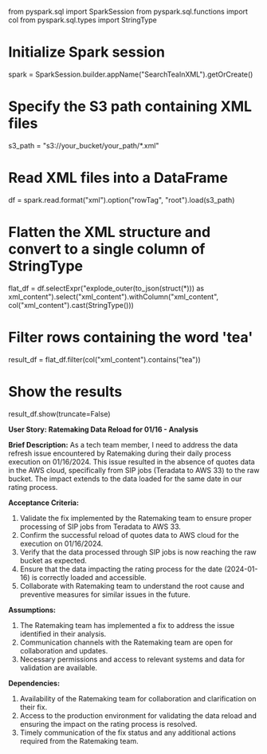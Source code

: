 from pyspark.sql import SparkSession
from pyspark.sql.functions import col
from pyspark.sql.types import StringType

# Initialize Spark session
spark = SparkSession.builder.appName("SearchTeaInXML").getOrCreate()

# Specify the S3 path containing XML files
s3_path = "s3://your_bucket/your_path/*.xml"

# Read XML files into a DataFrame
df = spark.read.format("xml").option("rowTag", "root").load(s3_path)

# Flatten the XML structure and convert to a single column of StringType
flat_df = df.selectExpr("explode_outer(to_json(struct(*))) as xml_content").select("xml_content").withColumn("xml_content", col("xml_content").cast(StringType()))

# Filter rows containing the word 'tea'
result_df = flat_df.filter(col("xml_content").contains("tea"))

# Show the results
result_df.show(truncate=False)

**User Story: Ratemaking Data Reload for 01/16 - Analysis**

**Brief Description:**
As a tech team member, I need to address the data refresh issue encountered by Ratemaking during their daily process execution on 01/16/2024. This issue resulted in the absence of quotes data in the AWS cloud, specifically from SIP jobs (Teradata to AWS 33) to the raw bucket. The impact extends to the data loaded for the same date in our rating process.

**Acceptance Criteria:**
1. Validate the fix implemented by the Ratemaking team to ensure proper processing of SIP jobs from Teradata to AWS 33.
2. Confirm the successful reload of quotes data to AWS cloud for the execution on 01/16/2024.
3. Verify that the data processed through SIP jobs is now reaching the raw bucket as expected.
4. Ensure that the data impacting the rating process for the date (2024-01-16) is correctly loaded and accessible.
5. Collaborate with Ratemaking team to understand the root cause and preventive measures for similar issues in the future.

**Assumptions:**
1. The Ratemaking team has implemented a fix to address the issue identified in their analysis.
2. Communication channels with the Ratemaking team are open for collaboration and updates.
3. Necessary permissions and access to relevant systems and data for validation are available.

**Dependencies:**
1. Availability of the Ratemaking team for collaboration and clarification on their fix.
2. Access to the production environment for validating the data reload and ensuring the impact on the rating process is resolved.
3. Timely communication of the fix status and any additional actions required from the Ratemaking team.
